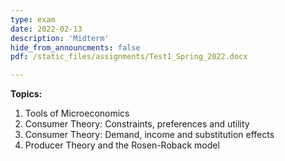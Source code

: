 ```yaml
---
type: exam
date: 2022-02-13
description: 'Midterm'
hide_from_announcments: false
pdf: /static_files/assignments/Test1_Spring_2022.docx

---
```

**Topics:**
1. Tools of Microeconomics
2. Consumer Theory: Constraints, preferences and utility
3. Consumer Theory: Demand, income and substitution effects
4. Producer Theory and the Rosen-Roback model
